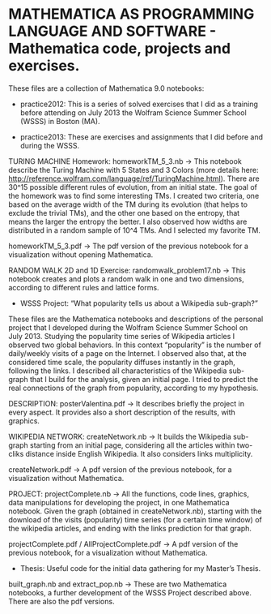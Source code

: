 # MATHEMATICA AS PROGRAMMING LANGUAGE AND SOFTWARE - Mathematica code, projects and exercises.

These files are a collection of Mathematica 9.0 notebooks: 

- practice2012: 
This is a series of solved exercises that I did as a training before attending on July 2013 the Wolfram Science Summer School (WSSS) in Boston (MA).

- practice2013:
These are exercises and assignments that I did before and during the WSSS.

TURING MACHINE Homework:
homeworkTM_5_3.nb -> This notebook describe the Turing Machine with 5 States and 3 Colors (more details here: http://reference.wolfram.com/language/ref/TuringMachine.html). There are 30^15 possible different rules of evolution, from an initial state. The goal of the homework was to find some interesting TMs. I created two criteria, one based on the average width of the TM during its evolution (that helps to exclude the trivial TMs), and the other one based on the entropy, that means the larger the entropy the better. I also observed how widths are distributed in a random sample of 10^4 TMs. And I selected my favorite TM.

homeworkTM_5_3.pdf -> The pdf version of the previous notebook for a visualization without opening Mathematica.

RANDOM WALK 2D and 1D Exercise:
randomwalk_problem17.nb -> This notebook creates and plots a random walk in one and two dimensions, according to different rules and lattice forms.

- WSSS Project: 
“What popularity tells us about a Wikipedia sub-graph?”

These files are the Mathematica notebooks and descriptions of the personal project that I developed during the Wolfram Science Summer School on July 2013. Studying the popularity time series of Wikipedia articles I observed two global behaviors. In this context “popularity” is the number of daily/weekly visits of a page on the Internet. I observed also that, at the considered time scale, the popularity diffuses instantly in the graph, following the links. I described all characteristics of the Wikipedia sub-graph that I build for the analysis, given an initial page. I tried to predict the real connections of the graph from popularity, according to my hypothesis. 

DESCRIPTION: posterValentina.pdf -> It describes briefly the project in every aspect. It provides also a short description of the results, with graphics.

WIKIPEDIA NETWORK: createNetwork.nb -> It builds the Wikipedia sub-graph starting from an initial page, considering all the articles within two-cliks distance inside English Wikipedia. It also considers links multiplicity.

createNetwork.pdf -> A pdf version of the previous notebook, for a visualization without Mathematica.

PROJECT: projectComplete.nb -> All the functions, code lines, graphics, data manipulations for developing the project, in one Mathematica notebook. Given the graph (obtained in createNetwork.nb), starting with the download of the visits (popularity) time series (for a certain time window) of the wikipedia articles, and ending with the links prediction for that graph.

projectComplete.pdf / AllProjectComplete.pdf -> A pdf version of the previous notebook, for a visualization without Mathematica.

- Thesis:
Useful code for the initial data gathering for my Master’s Thesis.

built_graph.nb and extract_pop.nb ->  These are two Mathematica notebooks, a further development of the WSSS Project described above. There are also the pdf versions.

